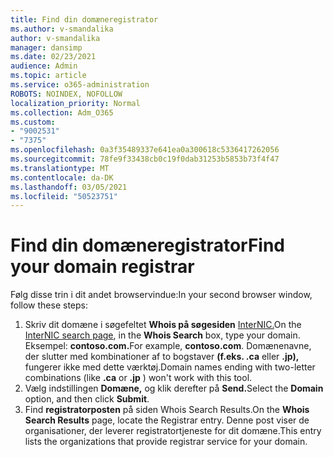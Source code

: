 ```yaml
---
title: Find din domæneregistrator
ms.author: v-smandalika
author: v-smandalika
manager: dansimp
ms.date: 02/23/2021
audience: Admin
ms.topic: article
ms.service: o365-administration
ROBOTS: NOINDEX, NOFOLLOW
localization_priority: Normal
ms.collection: Adm_O365
ms.custom:
- "9002531"
- "7375"
ms.openlocfilehash: 0a3f35489337e641ea0a300618c5336417262056
ms.sourcegitcommit: 78fe9f33438cb0c19f0dab31253b5853b73f4f47
ms.translationtype: MT
ms.contentlocale: da-DK
ms.lasthandoff: 03/05/2021
ms.locfileid: "50523751"
---
```

# <a name="find-your-domain-registrar"></a><span data-ttu-id="0c956-102">Find din domæneregistrator</span><span class="sxs-lookup"><span data-stu-id="0c956-102">Find your domain registrar</span></span>

<span data-ttu-id="0c956-103">Følg disse trin i dit andet browservindue:</span><span class="sxs-lookup"><span data-stu-id="0c956-103">In your second browser window, follow these steps:</span></span>

1. <span data-ttu-id="0c956-104">Skriv dit domæne i søgefeltet **Whois på søgesiden** [InterNIC.](https://lookup.icann.org/)</span><span class="sxs-lookup"><span data-stu-id="0c956-104">On the [InterNIC search page](https://lookup.icann.org/), in the **Whois Search** box, type your domain.</span></span> <span data-ttu-id="0c956-105">Eksempel: **contoso.com.**</span><span class="sxs-lookup"><span data-stu-id="0c956-105">For example, **contoso.com**.</span></span> <span data-ttu-id="0c956-106">Domænenavne, der slutter med kombinationer af to bogstaver **(f.eks. .ca** eller **.jp),** fungerer ikke med dette værktøj.</span><span class="sxs-lookup"><span data-stu-id="0c956-106">Domain names ending with two-letter combinations (like **.ca** or **.jp** ) won't work with this tool.</span></span>
2. <span data-ttu-id="0c956-107">Vælg indstillingen **Domæne,** og klik derefter på **Send.**</span><span class="sxs-lookup"><span data-stu-id="0c956-107">Select the **Domain** option, and then click **Submit**.</span></span>
3. <span data-ttu-id="0c956-108">Find **registratorposten** på siden Whois Search Results.</span><span class="sxs-lookup"><span data-stu-id="0c956-108">On the **Whois Search Results** page, locate the Registrar entry.</span></span> <span data-ttu-id="0c956-109">Denne post viser de organisationer, der leverer registratortjeneste for dit domæne.</span><span class="sxs-lookup"><span data-stu-id="0c956-109">This entry lists the organizations that provide registrar service for your domain.</span></span>
